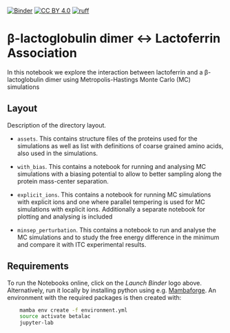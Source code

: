 [![Binder](https://mybinder.org/badge_logo.svg)](https://mybinder.org/v2/gh/mlund/SI-betalac-lactoferrin/HEAD)
[![CC BY 4.0][cc-by-shield]][cc-by]
[![ruff](https://github.com/mlund/SI-betalac-lactoferrin/actions/workflows/ruff.yml/badge.svg)](https://github.com/mlund/SI-betalac-lactoferrin/actions/workflows/ruff.yml)

[cc-by]: http://creativecommons.org/licenses/by/4.0/
[cc-by-shield]: https://img.shields.io/badge/License-CC%20BY%204.0-lightgrey.svg


# β-lactoglobulin dimer ↔︎ Lactoferrin Association

In this notebook we explore the interaction between lactoferrin and a β-lactoglobulin dimer using
Metropolis-Hastings Monte Carlo (MC) simulations

## Layout

Description of the directory layout.

- `assets`. This contains structure files of the proteins used for the simulations as well as list with definitions of coarse grained amino acids, also used in the simulations.

- `with_bias`. This contains a notebook for running and analysing MC simulations with a biasing potential to allow to
 better sampling along the protein mass-center separation.

- `explicit_ions`. This contains a notebook for running MC simulations with explicit ions and one where parallel tempering is used for MC simulations with explicit ions. Additionally a separate notebook for plotting and analysing is included

- `minsep_perturbation`. This contains a notebook to run and analyse the MC simulations and to study the free energy difference in the minimum and compare it with ITC experimental results. 

## Requirements

To run the Notebooks online, click on the _Launch Binder_ logo above.
Alternatively, run it locally by
installing python using e.g. [Mambaforge](https://github.com/conda-forge/miniforge#mambaforge).
An environment with the required packages is then created with:

``` bash
    mamba env create -f environment.yml
    source activate betalac
    jupyter-lab
```
